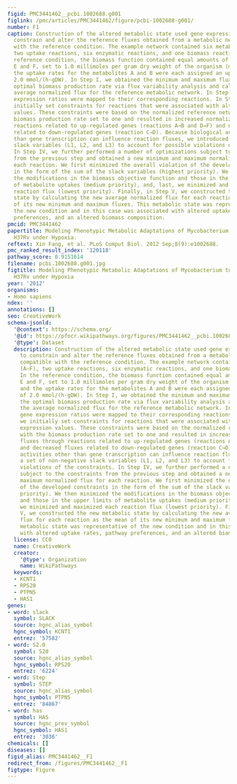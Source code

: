 ```yaml
---
figid: PMC3441462__pcbi.1002688.g001
figlink: /pmc/articles/PMC3441462/figure/pcbi-1002688-g001/
number: F1
caption: Construction of the altered metabolic state used gene expression data to
  constrain and alter the reference fluxes obtained from a metabolic network compatible
  with the reference condition. The example network contained six metabolites (A–F),
  two uptake reactions, six enzymatic reactions, and one biomass reaction. In the
  reference condition, the biomass function contained equal amounts of metabolites
  E and F, set to 1.0 millimoles per gram dry weight of the organism (mmol/gDW), and
  the uptake rates for the metabolites A and B were each assigned an upper limit of
  2.0 mmol/(h·gDW). In Step I, we obtained the minimum and maximum fluxes under the
  optimal biomass production rate via flux variability analysis and calculated the
  average normalized flux for the reference metabolic network. In Step II, the gene
  expression ratios were mapped to their corresponding reactions. In Step III, we
  initially set constraints for reactions that were associated with altered gene expression
  values. These constraints were based on the normalized reference network with the
  biomass production rate set to one and resulted in increased normalized fluxes through
  reactions related to up-regulated genes (reactions A→B and D→F) and decreased fluxes
  related to down-regulated genes (reaction C→D). Because biological activities other
  than gene transcription can influence reaction fluxes, we introduced a set of non-negative
  slack variables (L1, L2, and L3) to account for possible violations of the constraints.
  In Step IV, we further performed a number of optimizations subject to the constraints
  from the previous step and obtained a new minimum and maximum normalized flux for
  each reaction. We first minimized the overall violation of the developed constraints
  in the form of the sum of the slack variables (highest priority). We then minimized
  the modifications in the biomass objective function and those in the upper limits
  of metabolite uptakes (medium priority), and, last, we minimized and maximized each
  reaction flux (lowest priority). Finally, in Step V, we constructed the new metabolic
  state by calculating the new average normalized flux for each reaction as the mean
  of its new minimum and maximum fluxes. This metabolic state was representative of
  the new condition and in this case was associated with altered uptake rates, pathway
  preferences, and an altered biomass composition.
pmcid: PMC3441462
papertitle: Modeling Phenotypic Metabolic Adaptations of Mycobacterium tuberculosis
  H37Rv under Hypoxia.
reftext: Xin Fang, et al. PLoS Comput Biol. 2012 Sep;8(9):e1002688.
pmc_ranked_result_index: '120118'
pathway_score: 0.9151614
filename: pcbi.1002688.g001.jpg
figtitle: Modeling Phenotypic Metabolic Adaptations of Mycobacterium tuberculosis
  H37Rv under Hypoxia
year: '2012'
organisms:
- Homo sapiens
ndex: ''
annotations: []
seo: CreativeWork
schema-jsonld:
  '@context': https://schema.org/
  '@id': https://pfocr.wikipathways.org/figures/PMC3441462__pcbi.1002688.g001.html
  '@type': Dataset
  description: Construction of the altered metabolic state used gene expression data
    to constrain and alter the reference fluxes obtained from a metabolic network
    compatible with the reference condition. The example network contained six metabolites
    (A–F), two uptake reactions, six enzymatic reactions, and one biomass reaction.
    In the reference condition, the biomass function contained equal amounts of metabolites
    E and F, set to 1.0 millimoles per gram dry weight of the organism (mmol/gDW),
    and the uptake rates for the metabolites A and B were each assigned an upper limit
    of 2.0 mmol/(h·gDW). In Step I, we obtained the minimum and maximum fluxes under
    the optimal biomass production rate via flux variability analysis and calculated
    the average normalized flux for the reference metabolic network. In Step II, the
    gene expression ratios were mapped to their corresponding reactions. In Step III,
    we initially set constraints for reactions that were associated with altered gene
    expression values. These constraints were based on the normalized reference network
    with the biomass production rate set to one and resulted in increased normalized
    fluxes through reactions related to up-regulated genes (reactions A→B and D→F)
    and decreased fluxes related to down-regulated genes (reaction C→D). Because biological
    activities other than gene transcription can influence reaction fluxes, we introduced
    a set of non-negative slack variables (L1, L2, and L3) to account for possible
    violations of the constraints. In Step IV, we further performed a number of optimizations
    subject to the constraints from the previous step and obtained a new minimum and
    maximum normalized flux for each reaction. We first minimized the overall violation
    of the developed constraints in the form of the sum of the slack variables (highest
    priority). We then minimized the modifications in the biomass objective function
    and those in the upper limits of metabolite uptakes (medium priority), and, last,
    we minimized and maximized each reaction flux (lowest priority). Finally, in Step
    V, we constructed the new metabolic state by calculating the new average normalized
    flux for each reaction as the mean of its new minimum and maximum fluxes. This
    metabolic state was representative of the new condition and in this case was associated
    with altered uptake rates, pathway preferences, and an altered biomass composition.
  license: CC0
  name: CreativeWork
  creator:
    '@type': Organization
    name: WikiPathways
  keywords:
  - KCNT1
  - RPS20
  - PTPN5
  - HAS1
genes:
- word: slack
  symbol: SLACK
  source: hgnc_alias_symbol
  hgnc_symbol: KCNT1
  entrez: '57582'
- word: S2.0
  symbol: S20
  source: hgnc_alias_symbol
  hgnc_symbol: RPS20
  entrez: '6224'
- word: Step
  symbol: STEP
  source: hgnc_alias_symbol
  hgnc_symbol: PTPN5
  entrez: '84867'
- word: has
  symbol: HAS
  source: hgnc_prev_symbol
  hgnc_symbol: HAS1
  entrez: '3036'
chemicals: []
diseases: []
figid_alias: PMC3441462__F1
redirect_from: /figures/PMC3441462__F1
figtype: Figure
---
```

